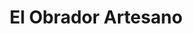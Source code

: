 ---
title: "El Obrador Artesano"
url: /burgos/el-obrador-artesano-calle-camino-casa-la-vega/
shop: panadería
---